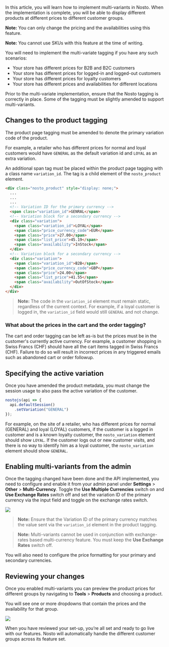 In this article, you will learn how to implement multi-variants in Nosto. When the implementation is complete, you will be able to display different products at different prices to different customer groups. 

**Note:** You can only change the pricing and the availabilities using this feature.

**Note:** You cannot use SKUs with this feature at the time of writing.

You will need to implement the multi-variate tagging if you have any such scenarios:

* Your store has different prices for B2B and B2C customers
* Your store has different prices for logged-in and logged-out customers
* Your store has different prices for loyalty customers
* Your store has different prices and availabilities for different locations

Prior to the multi-variate implementation, ensure that the Nosto tagging is correctly in place. Some of the tagging must be slightly amended to support multi-variants.

## Changes to the product tagging

The product page tagging must be amended to denote the primary variation code of the product.

For example, a retailer who has different prices for normal and loyal customers would have `GENERAL` as the default variation id and `LOYAL` as an extra variation.

An additional span tag must be placed within the product page tagging with a class name `variation_id`. The tag is a child element of the `nosto_product` element.

```html
<div class="nosto_product" style="display: none;">
  ...
  ...
  ...
  <!-- Variation ID for the primary currency --> 
  <span class="variation_id">GENRAL</span>
  <!-- Variation block for a secondary currency -->
  <div class="variation">
    <span class="variation_id">LOYAL</span>
    <span class="price_currency_code">EUR</span>
    <span class="price">27.00</span>
    <span class="list_price">45.19</span>
    <span class="availability">InStock</span>
  </div>
  <!-- Variation block for a secondary currency -->
  <div class="variation">
    <span class="variation_id">B2B</span>
    <span class="price_currency_code">GBP</span>
    <span class="price">24.00</span>
    <span class="list_price">41.55</span>
    <span class="availability">OutOfStock</span>
  </div>
</div>
```

> **Note:** The code in the `variation_id` element must remain static, regardless of the current context. For example, if a loyal customer is logged in, the `variation_id` field would still `GENERAL` and not change.

### What about the prices in the cart and the order tagging?

The cart and order tagging can be left as-is but the prices must be in the customer's currently active currency. For example, a customer shopping in Swiss Francs (CHF) should have all the cart items tagged in Swiss Francs (CHF). Failure to do so will result in incorrect prices in any triggered emails such as abandoned cart or order followup.

## Specifying the active variation

Once you have amended the product metadata, you must change the session usage to also pass the active variation of the customer.

```js
nostojs(api => {
  api.defaultSession()
    .setVariation("GENERAL")
});
```

For example, on the site of a retailer, who has different prices for normal (GENERAL) and loyal (LOYAL) customers, if the customer is a logged in customer and is a known loyalty customer, the `nosto_variation` element should show `LOYAL`. If the customer logs out or new customer visits, and there is no way to identify him as a loyal customer, the `nosto_variation` element should show `GENERAL`.

## Enabling multi-variants from the admin

Once the tagging changed have been done and the API implemented, you need to configure and enable it from your admin panel under **Settings** > **Other** > **Multi-Currency**. Toggle the **Use Multiple Currencies** switch on and **Use Exchange Rates** switch off and set the variation ID of the primary currency via the input field and toggle on the exchange rates switch.

![](https://user-images.githubusercontent.com/327432/36842403-419416ae-1d54-11e8-9bea-a979d7896977.png)

> **Note:** Ensure that the Variation ID of the primary currency matches the value sent via the `variation_id` element in the product tagging.

> **Note:** Multi-variants cannot be used in conjunction with exchange-rates based multi-currency feature. You must keep the **Use Exchange Rates** switch off.

You will also need to configure the price formatting for your primary and secondary currencies.

## Reviewing your changes

Once you enabled multi-variants you can preview the product prices for different groups by navigating to **Tools** > **Products** and choosing a product.

You will see one or more dropdowns that contain the prices and the availability for that group. 

![](https://user-images.githubusercontent.com/327432/36842669-15cb7412-1d55-11e8-8b48-5f769bb4ecd2.png)

When you have reviewed your set-up, you’re all set and ready to go live with our features. Nosto will automatically handle the different customer groups across its feature set.